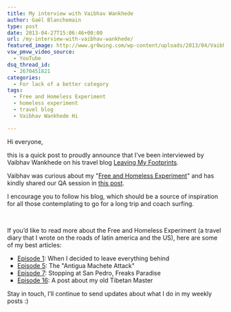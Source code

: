 ```yaml
---
title: My interview with Vaibhav Wankhede
author: Gaël Blanchemain
type: post
date: 2013-04-27T15:06:46+00:00
url: /my-interview-with-vaibhav-wankhede/
featured_image: http://www.gr0wing.com/wp-content/uploads/2013/04/Vaibhav.jpg
vsw_pmvw_video_source:
  - YouTube
dsq_thread_id:
  - 2670451821
categories:
  - For lack of a better category
tags:
  - Free and Homeless Experiment
  - homeless experiment
  - travel blog
  - Vaibhav Wankhede Hi

---
```

Hi everyone,

this is a quick post to proudly announce that I&#8217;ve been interviewed by Vaibhav Wankhede on his travel blog <a href="http://www.leavingmyfootprint.com/travel/interview-gael-blanchemain/" target="_blank">Leaving My Footprints</a>.

Vaibhav was curious about my "<a href="http://www.gaelblanchemain.com/free-and-homeless-part-1/" target="_blank">Free and Homeless Experiment</a>" and has kindly shared our QA session in <a href="http://www.leavingmyfootprint.com/travel/interview-gael-blanchemain/" target="_blank">this post</a>.

I encourage you to follow his blog, which should be a source of inspiration for all those contemplating to go for a long trip and coach surfing.

&nbsp;

If you&#8217;d like to read more about the Free and Homeless Experiment (a travel diary that I wrote on the roads of latin america and the US), here are some of my best articles:

<ul style="list-style-type: square;">
  <li>
    <a href=" http://www.gaelblanchemain.com/free-and-homeless-part-1/" target="_blank">Episode 1</a>: When I decided to leave everything behind
  </li>
  <li>
    <a href="http://www.gaelblanchemain.com/free-homeless-experiment-part-5/" target="_blank">Episode 5</a>: The "Antigua Machete Attack"
  </li>
  <li>
    <a href="http://www.gaelblanchemain.com/free-and-homeless-the-experiment-part-7/" target="_blank">Episode 7</a>: Stopping at San Pedro, Freaks Paradise
  </li>
  <li>
    <a href="http://www.gaelblanchemain.com/free-and-homeless-the-experiment-part-16/" target="_blank">Episode 16</a>: A post about my old Tibetan Master
  </li>
</ul>

Stay in touch, I&#8217;ll continue to send updates about what I do in my weekly posts :)

&nbsp;

&nbsp;

&nbsp;
